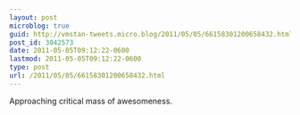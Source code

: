 ```yaml
---
layout: post
microblog: true
guid: http://vmstan-tweets.micro.blog/2011/05/05/66158301200658432.html
post_id: 3042573
date: 2011-05-05T09:12:22-0600
lastmod: 2011-05-05T09:12:22-0600
type: post
url: /2011/05/05/66158301200658432.html
---
```

Approaching critical mass of awesomeness.
